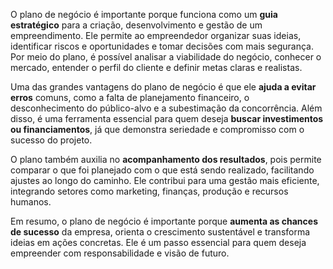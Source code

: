O plano de negócio é importante porque funciona como um **guia estratégico** para a criação, desenvolvimento e gestão de um empreendimento. Ele permite ao empreendedor organizar suas ideias, identificar riscos e oportunidades e tomar decisões com mais segurança. Por meio do plano, é possível analisar a viabilidade do negócio, conhecer o mercado, entender o perfil do cliente e definir metas claras e realistas.

Uma das grandes vantagens do plano de negócio é que ele **ajuda a evitar erros** comuns, como a falta de planejamento financeiro, o desconhecimento do público-alvo e a subestimação da concorrência. Além disso, é uma ferramenta essencial para quem deseja **buscar investimentos ou financiamentos**, já que demonstra seriedade e compromisso com o sucesso do projeto.

O plano também auxilia no **acompanhamento dos resultados**, pois permite comparar o que foi planejado com o que está sendo realizado, facilitando ajustes ao longo do caminho. Ele contribui para uma gestão mais eficiente, integrando setores como marketing, finanças, produção e recursos humanos.

Em resumo, o plano de negócio é importante porque **aumenta as chances de sucesso** da empresa, orienta o crescimento sustentável e transforma ideias em ações concretas. Ele é um passo essencial para quem deseja empreender com responsabilidade e visão de futuro.
